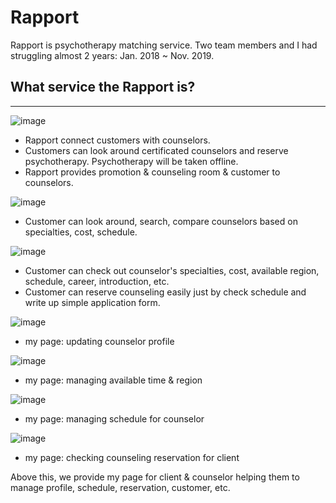 # Rapport
Rapport is psychotherapy matching service. Two team members and I had struggling almost 2 years: Jan. 2018 ~ Nov. 2019.

## What service the Rapport is?
-------------------------------
![image](https://user-images.githubusercontent.com/42134046/99870424-22d1a780-2c16-11eb-8312-e354ffe2224a.png)
- Rapport connect customers with counselors.
- Customers can look around certificated counselors and reserve psychotherapy. Psychotherapy will be taken offline.
- Rapport provides promotion & counseling room & customer to counselors.

![image](https://user-images.githubusercontent.com/42134046/99870435-3846d180-2c16-11eb-94a3-af06aefa0889.png)
- Customer can look around, search, compare counselors based on specialties, cost, schedule.

![image](https://user-images.githubusercontent.com/42134046/99870442-45fc5700-2c16-11eb-93ca-eb14d8327d29.png)
- Customer can check out counselor's specialties, cost, available region, schedule, career, introduction, etc.
- Customer can reserve counseling easily just by check schedule and write up simple application form.

![image](https://user-images.githubusercontent.com/42134046/99870456-56accd00-2c16-11eb-8d47-d75c97faadf6.png)
- my page: updating counselor profile

![image](https://user-images.githubusercontent.com/42134046/99870461-65937f80-2c16-11eb-9b85-742f69f19c11.png)
- my page: managing available time & region

![image](https://user-images.githubusercontent.com/42134046/99870467-717f4180-2c16-11eb-8478-78ae349f105d.png)
- my page: managing schedule for counselor

![image](https://user-images.githubusercontent.com/42134046/99870471-7f34c700-2c16-11eb-856f-0cdee9fd2597.png)
- my page: checking counseling reservation for client

Above this, we provide my page for client & counselor helping them to manage profile, schedule, reservation, customer, etc.
